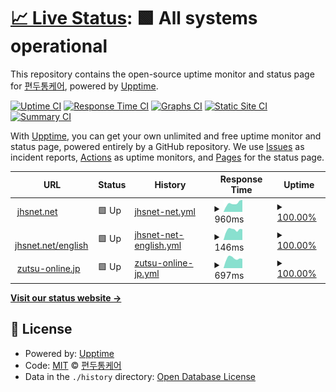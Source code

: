 # [📈 Live Status](https://jhs.status.migraine.kr): <!--live status--> **🟩 All systems operational**

This repository contains the open-source uptime monitor and status page for [편두통케어](https://migraine.kr/), powered by [Upptime](https://github.com/upptime/upptime).

[![Uptime CI](https://github.com/MigraineKR/jhs.status/workflows/Uptime%20CI/badge.svg)](https://github.com/MigraineKR/jhs.status/actions?query=workflow%3A%22Uptime+CI%22)
[![Response Time CI](https://github.com/MigraineKR/jhs.status/workflows/Response%20Time%20CI/badge.svg)](https://github.com/MigraineKR/jhs.status/actions?query=workflow%3A%22Response+Time+CI%22)
[![Graphs CI](https://github.com/MigraineKR/jhs.status/workflows/Graphs%20CI/badge.svg)](https://github.com/MigraineKR/jhs.status/actions?query=workflow%3A%22Graphs+CI%22)
[![Static Site CI](https://github.com/MigraineKR/jhs.status/workflows/Static%20Site%20CI/badge.svg)](https://github.com/MigraineKR/jhs.status/actions?query=workflow%3A%22Static+Site+CI%22)
[![Summary CI](https://github.com/MigraineKR/jhs.status/workflows/Summary%20CI/badge.svg)](https://github.com/MigraineKR/jhs.status/actions?query=workflow%3A%22Summary+CI%22)

With [Upptime](https://upptime.js.org), you can get your own unlimited and free uptime monitor and status page, powered entirely by a GitHub repository. We use [Issues](https://github.com/MigraineKR/jhs.status/issues) as incident reports, [Actions](https://github.com/MigraineKR/jhs.status/actions) as uptime monitors, and [Pages](https://jhs.status.migraine.kr) for the status page.

<!--start: status pages-->
<!-- This summary is generated by Upptime (https://github.com/upptime/upptime) -->
<!-- Do not edit this manually, your changes will be overwritten -->
<!-- prettier-ignore -->
| URL | Status | History | Response Time | Uptime |
| --- | ------ | ------- | ------------- | ------ |
| <img alt="" src="https://icons.duckduckgo.com/ip3/www.jhsnet.net.ico" height="13"> [jhsnet.net](https://www.jhsnet.net/) | 🟩 Up | [jhsnet-net.yml](https://github.com/MigraineKR/jhs.status/commits/HEAD/history/jhsnet-net.yml) | <details><summary><img alt="Response time graph" src="./graphs/jhsnet-net/response-time-week.png" height="20"> 960ms</summary><br><a href="https://jhs.status.migraine.kr/history/jhsnet-net"><img alt="Response time 975" src="https://img.shields.io/endpoint?url=https%3A%2F%2Fraw.githubusercontent.com%2FMigraineKR%2Fjhs.status%2FHEAD%2Fapi%2Fjhsnet-net%2Fresponse-time.json"></a><br><a href="https://jhs.status.migraine.kr/history/jhsnet-net"><img alt="24-hour response time 1336" src="https://img.shields.io/endpoint?url=https%3A%2F%2Fraw.githubusercontent.com%2FMigraineKR%2Fjhs.status%2FHEAD%2Fapi%2Fjhsnet-net%2Fresponse-time-day.json"></a><br><a href="https://jhs.status.migraine.kr/history/jhsnet-net"><img alt="7-day response time 960" src="https://img.shields.io/endpoint?url=https%3A%2F%2Fraw.githubusercontent.com%2FMigraineKR%2Fjhs.status%2FHEAD%2Fapi%2Fjhsnet-net%2Fresponse-time-week.json"></a><br><a href="https://jhs.status.migraine.kr/history/jhsnet-net"><img alt="30-day response time 1025" src="https://img.shields.io/endpoint?url=https%3A%2F%2Fraw.githubusercontent.com%2FMigraineKR%2Fjhs.status%2FHEAD%2Fapi%2Fjhsnet-net%2Fresponse-time-month.json"></a><br><a href="https://jhs.status.migraine.kr/history/jhsnet-net"><img alt="1-year response time 957" src="https://img.shields.io/endpoint?url=https%3A%2F%2Fraw.githubusercontent.com%2FMigraineKR%2Fjhs.status%2FHEAD%2Fapi%2Fjhsnet-net%2Fresponse-time-year.json"></a></details> | <details><summary><a href="https://jhs.status.migraine.kr/history/jhsnet-net">100.00%</a></summary><a href="https://jhs.status.migraine.kr/history/jhsnet-net"><img alt="All-time uptime 99.99%" src="https://img.shields.io/endpoint?url=https%3A%2F%2Fraw.githubusercontent.com%2FMigraineKR%2Fjhs.status%2FHEAD%2Fapi%2Fjhsnet-net%2Fuptime.json"></a><br><a href="https://jhs.status.migraine.kr/history/jhsnet-net"><img alt="24-hour uptime 100.00%" src="https://img.shields.io/endpoint?url=https%3A%2F%2Fraw.githubusercontent.com%2FMigraineKR%2Fjhs.status%2FHEAD%2Fapi%2Fjhsnet-net%2Fuptime-day.json"></a><br><a href="https://jhs.status.migraine.kr/history/jhsnet-net"><img alt="7-day uptime 100.00%" src="https://img.shields.io/endpoint?url=https%3A%2F%2Fraw.githubusercontent.com%2FMigraineKR%2Fjhs.status%2FHEAD%2Fapi%2Fjhsnet-net%2Fuptime-week.json"></a><br><a href="https://jhs.status.migraine.kr/history/jhsnet-net"><img alt="30-day uptime 100.00%" src="https://img.shields.io/endpoint?url=https%3A%2F%2Fraw.githubusercontent.com%2FMigraineKR%2Fjhs.status%2FHEAD%2Fapi%2Fjhsnet-net%2Fuptime-month.json"></a><br><a href="https://jhs.status.migraine.kr/history/jhsnet-net"><img alt="1-year uptime 99.99%" src="https://img.shields.io/endpoint?url=https%3A%2F%2Fraw.githubusercontent.com%2FMigraineKR%2Fjhs.status%2FHEAD%2Fapi%2Fjhsnet-net%2Fuptime-year.json"></a></details>
| <img alt="" src="https://icons.duckduckgo.com/ip3/www.jhsnet.net.ico" height="13"> [jhsnet.net/english](https://www.jhsnet.net/english.html) | 🟩 Up | [jhsnet-net-english.yml](https://github.com/MigraineKR/jhs.status/commits/HEAD/history/jhsnet-net-english.yml) | <details><summary><img alt="Response time graph" src="./graphs/jhsnet-net-english/response-time-week.png" height="20"> 146ms</summary><br><a href="https://jhs.status.migraine.kr/history/jhsnet-net-english"><img alt="Response time 153" src="https://img.shields.io/endpoint?url=https%3A%2F%2Fraw.githubusercontent.com%2FMigraineKR%2Fjhs.status%2FHEAD%2Fapi%2Fjhsnet-net-english%2Fresponse-time.json"></a><br><a href="https://jhs.status.migraine.kr/history/jhsnet-net-english"><img alt="24-hour response time 152" src="https://img.shields.io/endpoint?url=https%3A%2F%2Fraw.githubusercontent.com%2FMigraineKR%2Fjhs.status%2FHEAD%2Fapi%2Fjhsnet-net-english%2Fresponse-time-day.json"></a><br><a href="https://jhs.status.migraine.kr/history/jhsnet-net-english"><img alt="7-day response time 146" src="https://img.shields.io/endpoint?url=https%3A%2F%2Fraw.githubusercontent.com%2FMigraineKR%2Fjhs.status%2FHEAD%2Fapi%2Fjhsnet-net-english%2Fresponse-time-week.json"></a><br><a href="https://jhs.status.migraine.kr/history/jhsnet-net-english"><img alt="30-day response time 150" src="https://img.shields.io/endpoint?url=https%3A%2F%2Fraw.githubusercontent.com%2FMigraineKR%2Fjhs.status%2FHEAD%2Fapi%2Fjhsnet-net-english%2Fresponse-time-month.json"></a><br><a href="https://jhs.status.migraine.kr/history/jhsnet-net-english"><img alt="1-year response time 154" src="https://img.shields.io/endpoint?url=https%3A%2F%2Fraw.githubusercontent.com%2FMigraineKR%2Fjhs.status%2FHEAD%2Fapi%2Fjhsnet-net-english%2Fresponse-time-year.json"></a></details> | <details><summary><a href="https://jhs.status.migraine.kr/history/jhsnet-net-english">100.00%</a></summary><a href="https://jhs.status.migraine.kr/history/jhsnet-net-english"><img alt="All-time uptime 99.99%" src="https://img.shields.io/endpoint?url=https%3A%2F%2Fraw.githubusercontent.com%2FMigraineKR%2Fjhs.status%2FHEAD%2Fapi%2Fjhsnet-net-english%2Fuptime.json"></a><br><a href="https://jhs.status.migraine.kr/history/jhsnet-net-english"><img alt="24-hour uptime 100.00%" src="https://img.shields.io/endpoint?url=https%3A%2F%2Fraw.githubusercontent.com%2FMigraineKR%2Fjhs.status%2FHEAD%2Fapi%2Fjhsnet-net-english%2Fuptime-day.json"></a><br><a href="https://jhs.status.migraine.kr/history/jhsnet-net-english"><img alt="7-day uptime 100.00%" src="https://img.shields.io/endpoint?url=https%3A%2F%2Fraw.githubusercontent.com%2FMigraineKR%2Fjhs.status%2FHEAD%2Fapi%2Fjhsnet-net-english%2Fuptime-week.json"></a><br><a href="https://jhs.status.migraine.kr/history/jhsnet-net-english"><img alt="30-day uptime 100.00%" src="https://img.shields.io/endpoint?url=https%3A%2F%2Fraw.githubusercontent.com%2FMigraineKR%2Fjhs.status%2FHEAD%2Fapi%2Fjhsnet-net-english%2Fuptime-month.json"></a><br><a href="https://jhs.status.migraine.kr/history/jhsnet-net-english"><img alt="1-year uptime 99.99%" src="https://img.shields.io/endpoint?url=https%3A%2F%2Fraw.githubusercontent.com%2FMigraineKR%2Fjhs.status%2FHEAD%2Fapi%2Fjhsnet-net-english%2Fuptime-year.json"></a></details>
| <img alt="" src="https://icons.duckduckgo.com/ip3/zutsu-online.jp.ico" height="13"> [zutsu-online.jp](https://zutsu-online.jp/) | 🟩 Up | [zutsu-online-jp.yml](https://github.com/MigraineKR/jhs.status/commits/HEAD/history/zutsu-online-jp.yml) | <details><summary><img alt="Response time graph" src="./graphs/zutsu-online-jp/response-time-week.png" height="20"> 697ms</summary><br><a href="https://jhs.status.migraine.kr/history/zutsu-online-jp"><img alt="Response time 723" src="https://img.shields.io/endpoint?url=https%3A%2F%2Fraw.githubusercontent.com%2FMigraineKR%2Fjhs.status%2FHEAD%2Fapi%2Fzutsu-online-jp%2Fresponse-time.json"></a><br><a href="https://jhs.status.migraine.kr/history/zutsu-online-jp"><img alt="24-hour response time 656" src="https://img.shields.io/endpoint?url=https%3A%2F%2Fraw.githubusercontent.com%2FMigraineKR%2Fjhs.status%2FHEAD%2Fapi%2Fzutsu-online-jp%2Fresponse-time-day.json"></a><br><a href="https://jhs.status.migraine.kr/history/zutsu-online-jp"><img alt="7-day response time 697" src="https://img.shields.io/endpoint?url=https%3A%2F%2Fraw.githubusercontent.com%2FMigraineKR%2Fjhs.status%2FHEAD%2Fapi%2Fzutsu-online-jp%2Fresponse-time-week.json"></a><br><a href="https://jhs.status.migraine.kr/history/zutsu-online-jp"><img alt="30-day response time 717" src="https://img.shields.io/endpoint?url=https%3A%2F%2Fraw.githubusercontent.com%2FMigraineKR%2Fjhs.status%2FHEAD%2Fapi%2Fzutsu-online-jp%2Fresponse-time-month.json"></a><br><a href="https://jhs.status.migraine.kr/history/zutsu-online-jp"><img alt="1-year response time 732" src="https://img.shields.io/endpoint?url=https%3A%2F%2Fraw.githubusercontent.com%2FMigraineKR%2Fjhs.status%2FHEAD%2Fapi%2Fzutsu-online-jp%2Fresponse-time-year.json"></a></details> | <details><summary><a href="https://jhs.status.migraine.kr/history/zutsu-online-jp">100.00%</a></summary><a href="https://jhs.status.migraine.kr/history/zutsu-online-jp"><img alt="All-time uptime 100.00%" src="https://img.shields.io/endpoint?url=https%3A%2F%2Fraw.githubusercontent.com%2FMigraineKR%2Fjhs.status%2FHEAD%2Fapi%2Fzutsu-online-jp%2Fuptime.json"></a><br><a href="https://jhs.status.migraine.kr/history/zutsu-online-jp"><img alt="24-hour uptime 100.00%" src="https://img.shields.io/endpoint?url=https%3A%2F%2Fraw.githubusercontent.com%2FMigraineKR%2Fjhs.status%2FHEAD%2Fapi%2Fzutsu-online-jp%2Fuptime-day.json"></a><br><a href="https://jhs.status.migraine.kr/history/zutsu-online-jp"><img alt="7-day uptime 100.00%" src="https://img.shields.io/endpoint?url=https%3A%2F%2Fraw.githubusercontent.com%2FMigraineKR%2Fjhs.status%2FHEAD%2Fapi%2Fzutsu-online-jp%2Fuptime-week.json"></a><br><a href="https://jhs.status.migraine.kr/history/zutsu-online-jp"><img alt="30-day uptime 100.00%" src="https://img.shields.io/endpoint?url=https%3A%2F%2Fraw.githubusercontent.com%2FMigraineKR%2Fjhs.status%2FHEAD%2Fapi%2Fzutsu-online-jp%2Fuptime-month.json"></a><br><a href="https://jhs.status.migraine.kr/history/zutsu-online-jp"><img alt="1-year uptime 100.00%" src="https://img.shields.io/endpoint?url=https%3A%2F%2Fraw.githubusercontent.com%2FMigraineKR%2Fjhs.status%2FHEAD%2Fapi%2Fzutsu-online-jp%2Fuptime-year.json"></a></details>

<!--end: status pages-->

[**Visit our status website →**](https://jhs.status.migraine.kr)

## 📄 License

- Powered by: [Upptime](https://github.com/upptime/upptime)
- Code: [MIT](./LICENSE) © [편두통케어](https://migraine.kr/)
- Data in the `./history` directory: [Open Database License](https://opendatacommons.org/licenses/odbl/1-0/)
